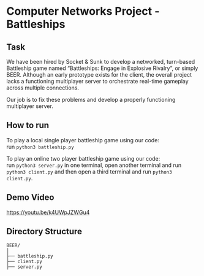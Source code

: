# Computer Networks Project - Battleships
## Task   
We have been hired by Socket & Sunk to develop a networked, turn-based Battleship game named “Battleships: Engage in Explosive Rivalry”, or simply BEER. Although an early prototype exists for the client, the overall project lacks a functioning multiplayer server to orchestrate real-time gameplay across multiple connections.    

Our job is to fix these problems and develop a properly functioning multiplayer server.

## How to run   
To play a local single player battleship game using our code:     
run ```python3 battleship.py```   

To play an online two player battleship game using our code:    
run ```python3 server.py``` in one terminal, open another terminal and run ```python3 client.py``` and then open a third terminal and run ```python3 client.py```.

## Demo Video
https://youtu.be/k4UWpJZWGu4


## Directory Structure
```
BEER/
│
├── battleship.py
├── client.py
├── server.py
```
